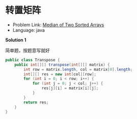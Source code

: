 # 转置矩阵

- Problem Link: [Median of Two Sorted Arrays](https://leetcode-cn.com/problems/transpose-matrix/)
- Language: java

**Solution 1**

简单题，按题意写就好
```java
public class Transpose {
    public int[][] transpose(int[][] matrix) {
        int row = matrix.length, col = matrix[0].length;
        int[][] res = new int[col][row];
        for (int i = 0; i < row; i++) {
            for (int j = 0; j < col; j++) {
                res[j][i] = matrix[i][j];
            }
        }
        return res;
    }
}
```
